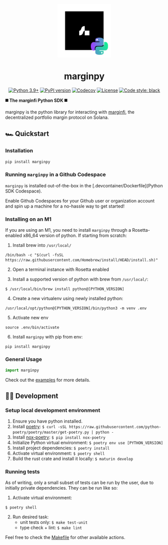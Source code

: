 <div align="center">
  <img height="170" src="./docs/logo-python.png" />

  <h1>marginpy</h1>
  
   <!-- [![Actions Status](https://github.com/michaelhly/solanapy/workflows/CI/badge.svg)](https://github.com/michaelhly/solanapy/actions?query=workflow%3ACI) -->
   [![Python 3.9+](https://img.shields.io/badge/python->=3.9-blue.svg)](https://www.python.org/downloads/release/python-390/)
   [![PyPI version](https://badge.fury.io/py/marginpy.svg)](https://badge.fury.io/py/marginpy)
   [![Codecov](https://codecov.io/gh/michaelhly/solana-py/branch/master/graph/badge.svg)](https://codecov.io/gh/michaelhly/solana-py/branch/master)
   <a href=""><img alt="License" src="https://img.shields.io/github/license/mrgnlabs/marginfi-sdk?style=flat-square&color=ffff00"/></a>
   [![Code style: black](https://img.shields.io/badge/code%20style-black-000000.svg)](https://github.com/psf/black)
</div>

**◼️ The marginfi Python SDK ◼️**

marginpy is the python library for interacting with [marginfi](marginfi.com), the decentralized portfolio margin protocol on Solana.

## 🏎 Quickstart

### Installation

```sh
pip install marginpy
```

### Running `marginpy` in a Github Codespace

`marginpy` is installed out-of-the-box in the [.devcontainer/Dockerfile](Python SDK Codespace).

Enable Github Codespaces for your Github user or organization account and spin up a machine for a no-hassle way to get started!

### Installing on an M1

If you are using an M1, you need to install `marginpy` through a Rosetta-enabled x86_64 version of python. If starting from scratch:

1. Install brew into `/usr/local/`

```shell
/bin/bash -c "$(curl -fsSL https://raw.githubusercontent.com/Homebrew/install/HEAD/install.sh)"
```

2. Open a terminal instance with Rosetta enabled

3. Install a supported version of python with brew from `/usr/local/`:

```shell
$ /usr/local/bin/brew install python@[PYTHON_VERSION]
```

4. Create a new virtualenv using newly installed python:

```shell
/usr/local/opt/python@[PYTHON_VERSION]/bin/python3 -m venv .env
```

5. Activate new env

```shell
source .env/bin/activate
```

6. Install `marginpy` with pip from env:

```shell
pip install marginpy
```

### General Usage

```py
import marginpy
```

Check out the [examples](examples) for more details.

## 👷‍♀️ Development

### Setup local development environment

1. Ensure you have python installed.
1. Install [poetry](https://python-poetry.org/docs/#installation): `$ curl -sSL https://raw.githubusercontent.com/python-poetry/poetry/master/get-poetry.py | python -`
1. Install [nox-poetry](https://github.com/cjolowicz/nox-poetry): `$ pip install nox-poetry`
1. Initialize Python virtual environment: `$ poetry env use [PYTHON_VERSION]`
1. Install project dependencies: `$ poetry install`
1. Activate virtual environment: `$ poetry shell`
1. Build the rust crate and install it locally: `$ maturin develop`

### Running tests

As of writing, only a small subset of tests can be run by the user, due to initially private dependencies. They can be run like so:

1. Activate virtual environment:

```shell
$ poetry shell
```

2. Run desired task:
   - unit tests only: `$ make test-unit`
   - type check + lint: `$ make lint`

Feel free to check the [Makefile](Makefile) for other available actions.
